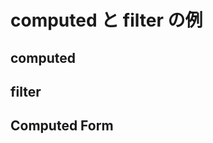 # computed と filter の例

## computed

<computed-example/>

## filter

<filter-example/>

## Computed Form
<computed-form/>
